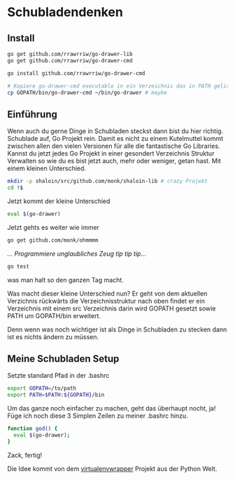 Schubladendenken
================

Install
-------

```bash
go get github.com/rrawrriw/go-drawer-lib
go get github.com/rrawrriw/go-drawer-cmd

go install github.com/rrawrriw/go-drawer-cmd

# Kopiere go-drawer-cmd executable in ein Verzeichnis das in PATH gelistet ist
cp GOPATH/bin/go-drawer-cmd ~/bin/go-drawer # maybe
```

Einführung
----------

Wenn auch du gerne Dinge in Schubladen steckst dann bist du hier richtig. Schublade auf, Go Projekt rein. Damit es nicht zu einem Kutelmuttel kommt zwischen allen den vielen Versionen für alle die fantastische Go Libraries. Kannst du jetzt jedes Go Projekt in einer gesondert Verzeichnis Struktur Verwalten so wie du es bist jetzt auch, mehr oder weniger, getan hast. Mit einem kleinen Unterschied.

```bash
mkdir -p shaloin/src/github.com/monk/shaloin-lib # crazy Projekt
cd !$
```
Jetzt kommt der kleine Unterschied

```bash
eval $(go-drawer)
```
Jetzt gehts es weiter wie immer

```bash
go get github.com/monk/ohmmmm
```
*... Programmiere unglaubliches Zeug  tip tip tip...*

```bash
go test
```
was man halt so den ganzen Tag macht.

Was macht dieser kleine Unterschied nun? Er geht von dem aktuellen Verzichnis rückwärts die Verzeichnisstruktur nach oben findet er ein Verzeichnis mit einem src Verzeichnis darin wird GOPATH gesetzt sowie PATH um GOPATH/bin erweitert.

Denn wenn was noch wichtiger ist als Dinge in Schubladen zu stecken dann ist es nichts ändern zu müssen.

Meine Schubladen Setup
----------------------

Setzte standard Pfad in der .bashrc

```bash
export GOPATH=/to/path
export PATH=$PATH:${GOPATH}/bin
```

Um das ganze noch einfacher zu machen, geht das überhaupt nocht, ja! Füge ich noch diese 3 Simplen Zeilen zu meiner .bashrc hinzu.

```bash
function god() {
  eval $(go-drawer);
}
```

Zack, fertig!

Die Idee kommt von dem [virtualenvwrapper](https://virtualenvwrapper.readthedocs.org/) Projekt aus der Python Welt.

